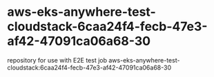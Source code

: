 # aws-eks-anywhere-test-cloudstack-6caa24f4-fecb-47e3-af42-47091ca06a68-30
repository for use with E2E test job aws-eks-anywhere-test-cloudstack:6caa24f4-fecb-47e3-af42-47091ca06a68-30
